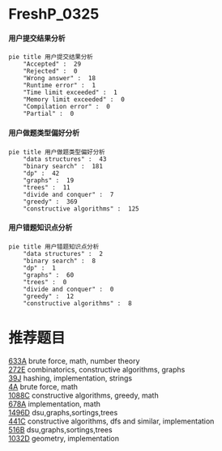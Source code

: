 # FreshP_0325

<!-- tabs:start -->



#### **用户提交结果分析**

```mermaid
pie title 用户提交结果分析
    "Accepted" :  29
    "Rejected" :  0
    "Wrong answer" :  18
    "Runtime error" :  1
    "Time limit exceeded" :  1
    "Memory limit exceeded" :  0
    "Compilation error" :  0
    "Partial" :  0
```

#### **用户做题类型偏好分析**

```mermaid
pie title 用户做题类型偏好分析
    "data structures" :  43
    "binary search" :  181
    "dp" :  42
    "graphs" :  19
    "trees" :  11
    "divide and conquer" :  7
    "greedy" :  369
    "constructive algorithms" :  125
```
#### **用户错题知识点分析**

```mermaid
pie title 用户错题知识点分析
    "data structures" :  2
    "binary search" :  8
    "dp" :  1
    "graphs" :  60
    "trees" :  0
    "divide and conquer" :  0
    "greedy" :  12
    "constructive algorithms" :  8
```



<!-- tabs:end -->
# 推荐题目
[633A](https://codeforces.com/contest/633/problem/A)		brute force,
                        math,
                        number theory		  
[272E](https://codeforces.com/contest/272/problem/E)		combinatorics,
                        constructive algorithms,
                        graphs		  
[39J](https://codeforces.com/contest/39/problem/J)		hashing,
                        implementation,
                        strings		  
[4A](https://codeforces.com/contest/4/problem/A)		brute force,
                        math		  
[1088C](https://codeforces.com/contest/1088/problem/C)		constructive algorithms,
                        greedy,
                        math		  
[678A](https://codeforces.com/contest/678/problem/A)		implementation,
                        math		  
[1496D](https://codeforces.com/contest/1496/problem/D)		dsu,graphs,sortings,trees		  
[441C](https://codeforces.com/contest/441/problem/C)		constructive algorithms,
                        dfs and similar,
                        implementation		  
[516B](https://codeforces.com/contest/516/problem/B)		dsu,graphs,sortings,trees		  
[1032D](https://codeforces.com/contest/1032/problem/D)		geometry,
                        implementation		  
